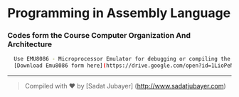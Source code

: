 # Programming in Assembly Language


### Codes form the Course Computer Organization And Architecture 


```bash
  Use EMU8086 - Microprocessor Emulator for debugging or compiling the Codes. 
  [Download Emu8086 form here](https://drive.google.com/open?id=1LioPeNOIJzkYEEpJv_g06x7IPim7x2Lc "Download EMU8086")
```

---

> Compiled with ❤ by [Sadat Jubayer] (http://www.sadatjubayer.com) 


